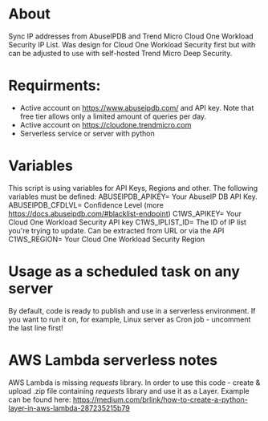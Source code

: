 # About
Sync IP addresses from AbuseIPDB and Trend Micro Cloud One Workload Security IP List.
Was design for Cloud One Workload Security first but with can be adjusted to use with self-hosted Trend Micro Deep Security.

# Requirments:

- Active account on https://www.abuseipdb.com/ and API key. Note that free tier allows only a limited amount of queries per day.
- Active account on https://cloudone.trendmicro.com
- Serverless service or server with python

# Variables

This script is using variables for API Keys, Regions and other. The following variables must be defined:
ABUSEIPDB_APIKEY= Your AbuseIP DB API Key. 
ABUSEIPDB_CFDLVL= Confidence Level (more https://docs.abuseipdb.com/#blacklist-endpoint)
C1WS_APIKEY= Your Cloud One Workload Security API key
C1WS_IPLIST_ID= The ID of IP list you're trying to update. Can be extracted from URL or via the API
C1WS_REGION= Your Cloud One Workload Security Region

# Usage as a scheduled task on any server

By default, code is ready to publish and use in a serverless environment. If you want to run it on, for example, Linux server as Cron job - uncomment the last line first!

# AWS Lambda serverless notes
AWS Lambda is missing *requests* library. In order to use this code - create & upload .zip file containing *requests* library and use it as a Layer. Example can be found here: https://medium.com/brlink/how-to-create-a-python-layer-in-aws-lambda-287235215b79
